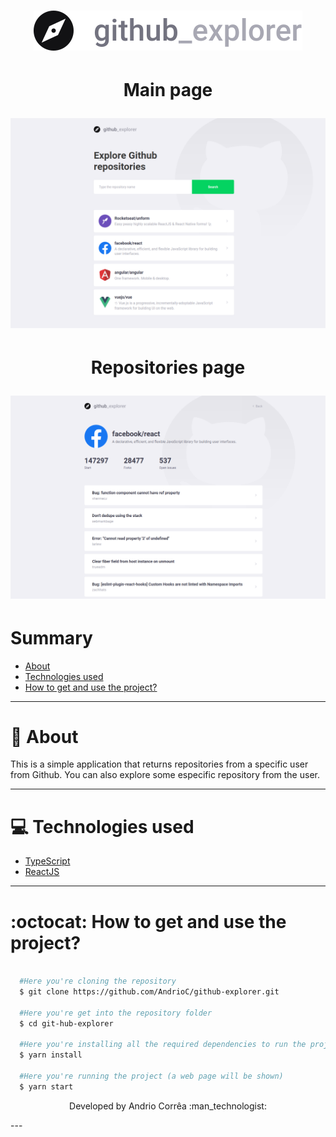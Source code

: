 <h1 align="center">
  <img src="src/assets/logo.svg">
</h1>

<h1 align="center">
  <p style="text-align: center">Main page</p>

  <img src="screenshots/image_01.png">
</h1>

<h1 align="center">
  <p style="text-align: center">Repositories page</p>

  <img src="screenshots/image_02.png">
</h1>


# Summary

- [About](#-About)
- [Technologies used](#-Technologies-used)
- [How to get and use the project?](#-How-to-get-and-use-the-project?)

---


# :scroll: About

This is a simple application that returns repositories from a specific user from Github. You can also explore some especific repository from the user.

---

# :computer: Technologies used

- [TypeScript](https://www.typescriptlang.org/)
- [ReactJS](https://github.com/facebook/react)

---

# :octocat: How to get and use the project?

```bash

  #Here you're cloning the repository
  $ git clone https://github.com/AndrioC/github-explorer.git

  #Here you're get into the repository folder 
  $ cd git-hub-explorer

  #Here you're installing all the required dependencies to run the project
  $ yarn install

  #Here you're running the project (a web page will be shown)
  $ yarn start
```
<p style="text-align: center">Developed by  Andrio Corrêa :man_technologist:</p>
---

	